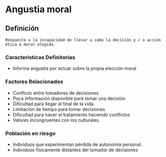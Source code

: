 # Angustia moral
## Definición
	Respuesta a la incapacidad de llevar a cabo la decisión y / o acción ética o moral elegida.

### Caracteristicas Definitorias
- Informa angustia por actuar 
sobre la propia elección moral

### Factores Relacionados
- Conflicto entre tomadores de 
decisiones  
- Poca información disponible para tomar una 
decisión  
- Dificultad para llegar al final de la 
vida  
- Limitación de tiempo para tomar 
decisiones  
- Dificultad para hacer el 
tratamiento haciendo conflictos 
- Valores incongruentes con los 
culturales.

### Población en riesgo
- Individuos que experimentan 
pérdida de autonomía 
personal.
- Individuos físicamente distantes 
del tomador de decisiones

